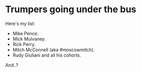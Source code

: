 # Trumpers going under the bus
Here's my list:
* Mike Pence.
* Mick Mulvaney.
* Rick Perry.
* Mitch McConnell (aka #moscowmitch).
* Rudy Giuliani and all his cohorts.

And..?

